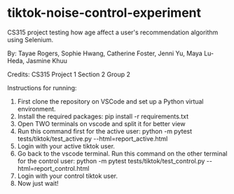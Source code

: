 # tiktok-noise-control-experiment

CS315 project testing how age affect a user's recommendation algorithm using Selenium.

By: Tayae Rogers, Sophie Hwang, Catherine Foster, Jenni Yu, Maya Lu-Heda, Jasmine Khuu

Credits: CS315 Project 1 Section 2 Group 2

Instructions for running:
1. First clone the repository on VSCode and set up a Python virtual environment.
2. Install the required packages: pip install -r requirements.txt
3. Open TWO terminals on vscode and split it for better view
4. Run this command first for the active user:
python -m pytest tests/tiktok/test_active.py --html=report_active.html
3. Login with your active tiktok user.
4. Go back to the vscode terminal. Run this command on the other terminal for the control user:
python -m pytest tests/tiktok/test_control.py --html=report_control.html
5. Login with your control tiktok user.
6. Now just wait!
